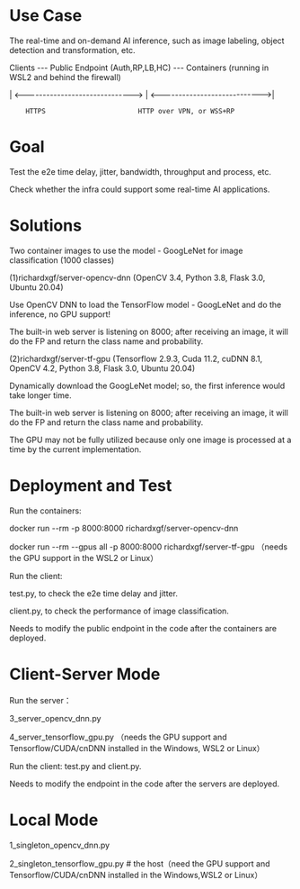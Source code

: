 # Use Case 

The real-time and on-demand AI inference, such as image labeling, object detection and transformation, etc. 

Clients --- Public Endpoint (Auth,RP,LB,HC) --- Containers (running in WSL2 and behind the firewall)
                               
| <------------------------------> | <---------------------------->|
  
        HTTPS                       HTTP over VPN, or WSS+RP

# Goal

Test the e2e time delay, jitter, bandwidth, throughput and process, etc.

Check whether the infra could support some real-time AI applications. 

# Solutions

Two container images to use the model - GoogLeNet for image classification (1000 classes)


(1)richardxgf/server-opencv-dnn (OpenCV 3.4, Python 3.8, Flask 3.0, Ubuntu 20.04)

Use OpenCV DNN to load the TensorFlow model - GoogLeNet and do the inference, no GPU support!

The built-in web server is listening on 8000; after receiving an image, it will do the FP and return the class name and probability.  


(2)richardxgf/server-tf-gpu (Tensorflow 2.9.3, Cuda 11.2, cuDNN 8.1, OpenCV 4.2, Python 3.8, Flask 3.0, Ubuntu 20.04)

Dynamically download the GoogLeNet model; so, the first inference would take longer time.

The built-in web server is listening on 8000; after receiving an image, it will do the FP and return the class name and probability.

The GPU may not be fully utilized because only one image is processed at a time by the current implementation.


# Deployment and Test 

Run the containers:

docker run --rm -p 8000:8000 richardxgf/server-opencv-dnn

docker run --rm --gpus all -p 8000:8000 richardxgf/server-tf-gpu （needs the GPU support in the WSL2 or Linux）

Run the client:

test.py, to check the e2e time delay and jitter.

client.py, to check the performance of image classification. 

Needs to modify the public endpoint in the code after the containers are deployed.

# Client-Server Mode 

Run the server：

3_server_opencv_dnn.py 

4_server_tensorflow_gpu.py （needs the GPU support and Tensorflow/CUDA/cnDNN installed in the Windows, WSL2 or Linux）

Run the client: test.py and client.py.

Needs to modify the endpoint in the code after the servers are deployed.

# Local Mode 

1_singleton_opencv_dnn.py 

2_singleton_tensorflow_gpu.py # the host（need the GPU support and Tensorflow/CUDA/cnDNN installed in the Windows,WSL2 or Linux）
